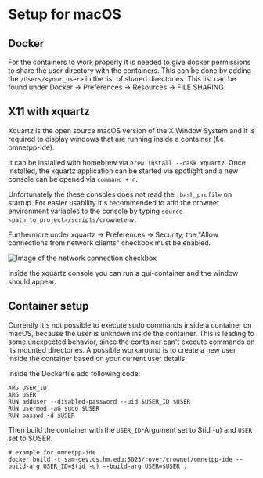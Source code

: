 # Setup for macOS

## Docker

For the containers to work properly it is needed to give docker permissions to share the user directory with the containers. This can be done by adding the `/Users/<your_user>` in the list of shared directories. This list can be found under Docker -> Preferences -> Resources -> FILE SHARING.

## X11 with xquartz
Xquartz is the open source macOS version of the X Window System and it is required to display windows that are running inside a container (f.e. omnetpp-ide). 

It can be installed with homebrew via `brew install --cask xquartz`. Once installed, the xquartz application can be started via spotlight and a new console can be opened via `command + n`.

Unfortunately the these consoles does not read the `.bash_profile` on startup. 
For easier usability it's recommended to add the crownet environment variables to the console by typing `source <path_to_project>/scripts/crownetenv`.

Furthermore under xquartz -> Preferences -> Security, the "Allow connections from network clients" checkbox must be enabled.

![Image of the network connection checkbox](../img/xquartz_security_settings.png)

Inside the xquartz console you can run a gui-container and the window should appear.

## Container setup

Currently it's not possible to execute sudo commands inside a container on macOS, because the user is unknown inside the container. 
This is leading to some unexpected behavior, since the container can't execute commands on its mounted directories.
A possible workaround is to create a new user inside the container based on your current user details.


Inside the Dockerfile add following code:
```
ARG USER_ID
ARG USER
RUN adduser --disabled-password --uid $USER_ID $USER
RUN usermod -aG sudo $USER
RUN passwd -d $USER
```
Then build the container with the `USER_ID`-Argument set to $(id -u) and `USER` set to $USER.
```
# example for omnetpp-ide
docker build -t sam-dev.cs.hm.edu:5023/rover/crownet/omnetpp-ide --build-arg USER_ID=$(id -u) --build-arg USER=$USER .
```

